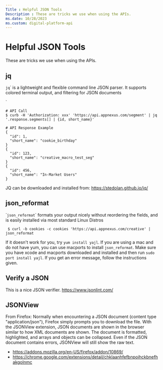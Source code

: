 ```yaml
---
Title : Helpful JSON Tools
Description : These are tricks we use when using the APIs.
ms.date: 10/28/2023
ms.custom: digital-platform-api
---
```



# Helpful JSON Tools



These are tricks we use when using the APIs.



##  jq

`jq`\` is a lightweight and flexible command line JSON parser. It
supports colored terminal output, and filtering for JSON documents

\`

``` pre
# API Call
$ curb -H 'Authorization: xxx' 'https://api.appnexus.com/segment' | jq '.response.segments[] | {id, short_name}'
 
# API Response Example
{
  "id": 1,
  "short_name": "cookie_birthday"
}
{
  "id": 123,
  "short_name": "creative_macro_test_seg"
}
{
  "id": 456,
  "short_name": "In-Market Users"
}
```

JQ can be downloaded and installed
from: <a href="https://stedolan.github.io/jq/" class="xref"
target="_blank">https://stedolan.github.io/jq/</a>





## json_reformat

\``json_reformat`\` formats your output nicely without reordering the
fields, and is easily installed via most standard Linux Distros

``` pre
 $ curl -b cookies -c cookies 'https://api.appnexus.com/creative' | json_reformat  
```

  
If it doesn't work for you, try `yum install yajl`. If you are using a
mac and do not have yum, you can use macports to install
`json_reformat`. Make sure you have xcode and macports downloaded and
installed and then run `sudo port install yajl`. If you get an error
message, follow the instructions given.





## Verify a JSON

This is a nice JSON verifier.
<a href="https://www.jsonlint.com/" class="xref"
target="_blank">https://www.jsonlint.com/</a>





## JSONView

From Firefox: Normally when encountering a JSON document (content type
"application/json"), Firefox simply prompts you to download the file.
With the JSONView extension, JSON documents are shown in the browser
similar to how XML documents are shown. The document is formatted,
highlighted, and arrays and objects can be collapsed. Even if the JSON
document contains errors, JSONView will still show the raw text.

- <a href="https://addons.mozilla.org/en-US/firefox/addon/10869/"
  class="xref"
  target="_blank">https://addons.mozilla.org/en-US/firefox/addon/10869/</a>
- <a
  href="https://chrome.google.com/extensions/detail/chklaanhfefbnpoihckbnefhakgolnmc"
  class="xref"
  target="_blank">https://chrome.google.com/extensions/detail/chklaanhfefbnpoihckbnefhakgolnmc</a>






